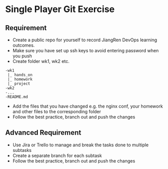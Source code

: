 # Single Player Git Exercise

## Requirement 
* Create a public repo for yourself to record JiangRen DevOps learning outcomes.
* Make sure you have set up ssh keys to avoid entering password when you push
* Create folder wk1, wk2 etc.
```
-wk1
 |_ hands_on
 |_ homework
 |_ project
-wk2
-...
-README.md
```
* Add the files that you have changed e.g. the nginx conf, your homework and other files to the corresponding folder
* Follow the best practice, branch out and push the changes

## Advanced Requirement
* Use Jira or Trello to manage and break the tasks done to multiple subtasks
* Create a separate branch for each subtask
* Follow the best practice, branch out and push the changes
